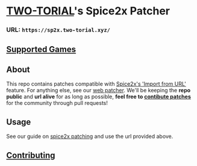# [TWO-TORIAL](https://two-torial.xyz)'s Spice2x Patcher

### URL: `https://sp2x.two-torial.xyz/`

## [Supported Games](SUPPORTED.md)

## About

This repo contains patches compatible with [Spice2x's 'Import from URL'](https://github.com/spice2x/spice2x.github.io/wiki/Patching-DLLs-(hex-edits)#importing-patches-from-a-url) feature. For anything else, see our [web patcher](https://patcher.two-torial.xyz/).
We'll be keeping the **repo public** and **url alive** for as long as possible, **feel free to [contibute patches](CONTRIBUTING.md)** for the community through pull requests!

## Usage

See our guide on [spice2x patching](https://two-torial.xyz/extras/patchsp2x/) and use the url provided above.

## [Contributing](CONTRIBUTING.md)
